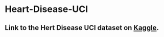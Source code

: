 # Heart-Disease-UCI

## Link to the Hert Disease UCI dataset on [Kaggle](https://www.kaggle.com/ronitf/heart-disease-uci).

